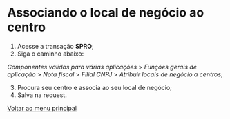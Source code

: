 # Associando o local de negócio ao centro 

1. Acesse a transação **SPRO**;
2. Siga o caminho abaixo:

*Componentes válidos para várias aplicações* > *Funções gerais de aplicação* > *Nota fiscal* > *Filial CNPJ* > *Atribuir locais de negócio a centros*;

3. Procura seu centro e associa ao seu local de negócio;
4. Salva na request.


[Voltar ao menu principal](./README.md)